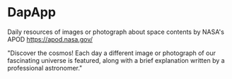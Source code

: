 # DapApp
Daily resources of images or photograph about space contents by NASA's APOD https://apod.nasa.gov/

"Discover the cosmos! Each day a different image or photograph of our fascinating universe is featured, along with a brief explanation written by a professional astronomer."

